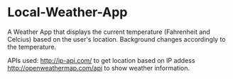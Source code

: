 # Local-Weather-App
A Weather App that displays the current temperature (Fahrenheit and Celcius) based on the user's location. Background changes accordingly to the temperature.

APIs used:
http://ip-api.com/ to get location based on IP addess
http://openweathermap.com/api to show weather information.